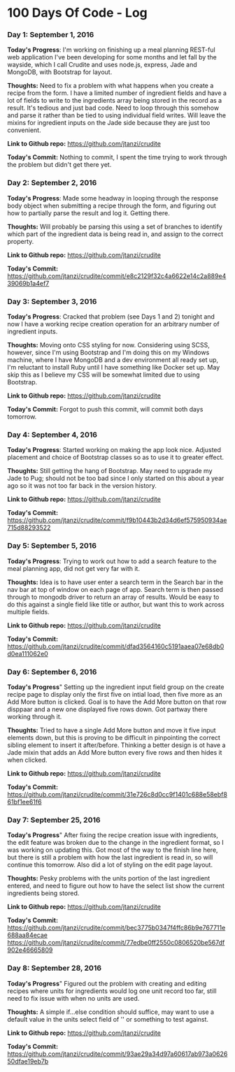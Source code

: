 # 100 Days Of Code - Log

### Day 1: September 1, 2016

**Today's Progress**: I'm working on finishing up a meal planning REST-ful web application I've been developing for some months and let fall by the wayside, which I call Crudite and uses node.js, express, Jade and MongoDB, with Bootstrap for layout.

**Thoughts:** Need to fix a problem with what happens when you create a recipe from the form.  I have a limited number of ingredient fields and have a lot of fields to write to the ingredients array being stored in the record as a result.  It's tedious and just bad code.  Need to loop through this somehow and parse it rather than be tied to using individual field writes.  Will leave the mixins for ingredient inputs on the Jade side because they are just too convenient.

**Link to Github repo:** https://github.com/jtanzi/crudite

**Today's Commit:** Nothing to commit, I spent the time trying to work through the problem but didn't get there yet.

### Day 2: September 2, 2016

**Today's Progress**: Made some headway in looping through the response body object when submitting a recipe through the form, and figuring out how to partially parse the result and log it.  Getting there.

**Thoughts:** Will probably be parsing this using a set of branches to identify which part of the ingredient data is being read in, and assign to the correct property.

**Link to Github repo:** https://github.com/jtanzi/crudite

**Today's Commit:** https://github.com/jtanzi/crudite/commit/e8c2129f32c4a6622e14c2a889e439069b1a4ef7

### Day 3: September 3, 2016

**Today's Progress**: Cracked that problem (see Days 1 and 2) tonight and now I have a working recipe creation operation for an arbitrary number of ingredient inputs.

**Thoughts:** Moving onto CSS styling for now.  Considering using SCSS, however, since I'm using Bootstrap and I'm doing this on my Windows machine, where I have MongoDB and a dev environment all ready set up, I'm reluctant to install Ruby until I have something like Docker set up.  May skip this as I believe my CSS will be somewhat limited due to using Bootstrap.

**Link to Github repo:** https://github.com/jtanzi/crudite

**Today's Commit:** Forgot to push this commit, will commit both days tomorrow.

### Day 4: September 4, 2016

**Today's Progress**: Started working on making the app look nice.  Adjusted placement and choice of Bootstrap classes so as to use it to greater effect.

**Thoughts:** Still getting the hang of Bootstrap.  May need to upgrade my Jade to Pug; should not be too bad since I only started on this about a year ago so it was not too far back in the version history.

**Link to Github repo:** https://github.com/jtanzi/crudite

**Today's Commit:** https://github.com/jtanzi/crudite/commit/f9b10443b2d34d6ef575950934ae715d88293522

### Day 5: September 5, 2016

**Today's Progress**: Trying to work out how to add a search feature to the meal planning app, did not get very far with it.

**Thoughts:** Idea is to have user enter a search term in the Search bar in the nav bar at top of window on each page of app.  Search term is then passed through to mongodb driver to return an array of results.  Would be easy to do this against a single field like title or author, but want this to work across multiple fields.

**Link to Github repo:** https://github.com/jtanzi/crudite

**Today's Commit:** https://github.com/jtanzi/crudite/commit/dfad3564160c5191aaea07e68db0d0ea111062e0

### Day 6: September 6, 2016

**Today's Progress**" Setting up the ingredient input field group on the create recipe page to display only the first five on intial load, then five more as an Add More button is clicked.  Goal is to have the Add More button on that row disppaar and a new one displayed five rows down.  Got partway there working through it.

**Thoughts:** Tried to have a single Add More button and move it five input elements down, but this is proving to be difficult in pinpointing the correct sibling element to insert it after/before.  Thinking a better design is ot have a Jade mixin that adds an Add More button every five rows and then hides it when clicked.

**Link to Github repo:** https://github.com/jtanzi/crudite

**Today's Commit:** https://github.com/jtanzi/crudite/commit/31e726c8d0cc9f1401c688e58ebf861bf1ee61f6

### Day 7: September 25, 2016

**Today's Progress**" After fixing the recipe creation issue with ingredients, the edit feature was broken due to the change in the ingredient format, so I was working on updating this.  Got most of the way to the finish line here, but there is still a problem with how the last ingredient is read in, so will continue this tomorrow.  Also did a lot of styling on the edit page layout.

**Thoughts:** Pesky problems with the units portion of the last ingredient entered, and need to figure out how to have the select list show the current ingredients being stored.

**Link to Github repo:** https://github.com/jtanzi/crudite

**Today's Commit:** https://github.com/jtanzi/crudite/commit/bec3775b0347f4ffc86b9e767711e688aa84ecae
                    https://github.com/jtanzi/crudite/commit/77edbe0ff2550c0806520be567df902e46665809


### Day 8: September 28, 2016

**Today's Progress**" Figured out the problem with creating and editing recipes where units for ingredients would log one unit record too far, still need to fix issue with when no units are used.

**Thoughts:** A simple if...else condition should suffice, may want to use a default value in the units select field of '' or something to test against.

**Link to Github repo:** https://github.com/jtanzi/crudite

**Today's Commit:** https://github.com/jtanzi/crudite/commit/93ae29a34d97a60617ab973a062650dfae19eb7b

